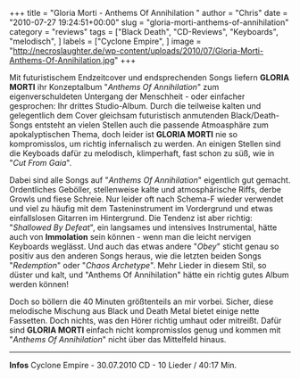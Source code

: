 +++
title = "Gloria Morti - Anthems Of Annihilation "
author = "Chris"
date = "2010-07-27 19:24:51+00:00"
slug = "gloria-morti-anthems-of-annihilation"
category = "reviews"
tags = ["Black Death", "CD-Reviews", "Keyboards", "melodisch", ]
labels = ["Cyclone Empire", ]
image = "http://necroslaughter.de/wp-content/uploads/2010/07/Gloria-Morti-Anthems-Of-Annihilation.jpg"
+++

Mit futuristischem Endzeitcover und endsprechenden Songs liefern **GLORIA MORTI** ihr Konzeptalbum "_Anthems Of Annihilation_" zum eigenverschuldeten Untergang der Menschheit - oder einfacher gesprochen: Ihr drittes Studio-Album.
Durch die teilweise kalten und gelegentlich dem Cover gleichsam futuristisch anmutenden Black/Death-Songs entsteht an vielen Stellen auch die passende Atmoasphäre zum apokalyptischen Thema, doch leider ist **GLORIA MORTI** nie so kompromisslos, um richtig infernalisch zu werden. An einigen Stellen sind die Keyboads dafür zu melodisch, klimperhaft, fast schon zu süß, wie in "_Cut From Gaia_".

Dabei sind alle Songs auf "_Anthems Of Annihilation_" eigentlich gut gemacht. Ordentliches Geböller, stellenweise kalte und atmosphärische Riffs, derbe Growls und fiese Schreie. Nur leider oft nach Schema-F wieder verwendet und viel zu häufig mit dem Tasteninstrument im Vordergrund und etwas einfallslosen Gitarren im Hintergrund. Die Tendenz ist aber richtig: "_Shallowed By Defeat_", ein langsames und intensives Instrumental, hätte auch von **Immolation** sein können - wenn man die leicht nervigen Keyboards weglässt. Und auch das etwas andere "_Obey_" sticht genau so positiv aus den anderen Songs heraus, wie die letzten beiden Songs "_Redemption_" oder "_Chaos Archetype_". Mehr Lieder in diesem Stil, so düster und kalt, und "Anthems Of Annihilation" hätte ein richtig gutes Album werden können!

Doch so böllern die 40 Minuten größtenteils an mir vorbei. Sicher, diese melodische Mischung aus Black und Death Metal bietet einige nette Fassetten. Doch nichts, was den Hörer richtig umhaut oder mitreißt. Dafür sind **GLORIA MORTI** einfach nicht kompromisslos genug und kommen mit "_Anthems Of Annihilation_" nicht über das Mittelfeld hinaus.





---
**Infos**
Cyclone Empire - 30.07.2010
CD - 10 Lieder / 40:17 Min.
